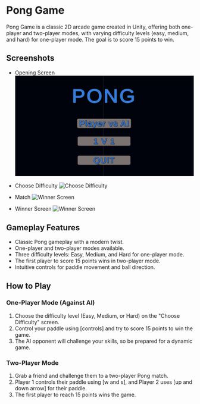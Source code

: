 # Pong Game

Pong Game is a classic 2D arcade game created in Unity, offering both one-player and two-player modes, with varying difficulty levels (easy, medium, and hard) for one-player mode. The goal is to score 15 points to win.

## Screenshots

- Opening Screen
  ![Opening Screen](openingscreen.png)

- Choose Difficulty
  ![Choose Difficulty](choose_difficulty.png)
  
- Match
  ![Winner Screen](match_screen.png)
  
- Winner Screen
  ![Winner Screen](winner_screen.png)

## Gameplay Features

- Classic Pong gameplay with a modern twist.
- One-player and two-player modes available.
- Three difficulty levels: Easy, Medium, and Hard for one-player mode.
- The first player to score 15 points wins in two-player mode.
- Intuitive controls for paddle movement and ball direction.

## How to Play

### One-Player Mode (Against AI)

1. Choose the difficulty level (Easy, Medium, or Hard) on the "Choose Difficulty" screen.
2. Control your paddle using [controls] and try to score 15 points to win the game.
3. The AI opponent will challenge your skills, so be prepared for a dynamic game.

### Two-Player Mode

1. Grab a friend and challenge them to a two-player Pong match.
2. Player 1 controls their paddle using [w and s], and Player 2 uses [up and down arrow] for their paddle.
3. The first player to reach 15 points wins the game.


